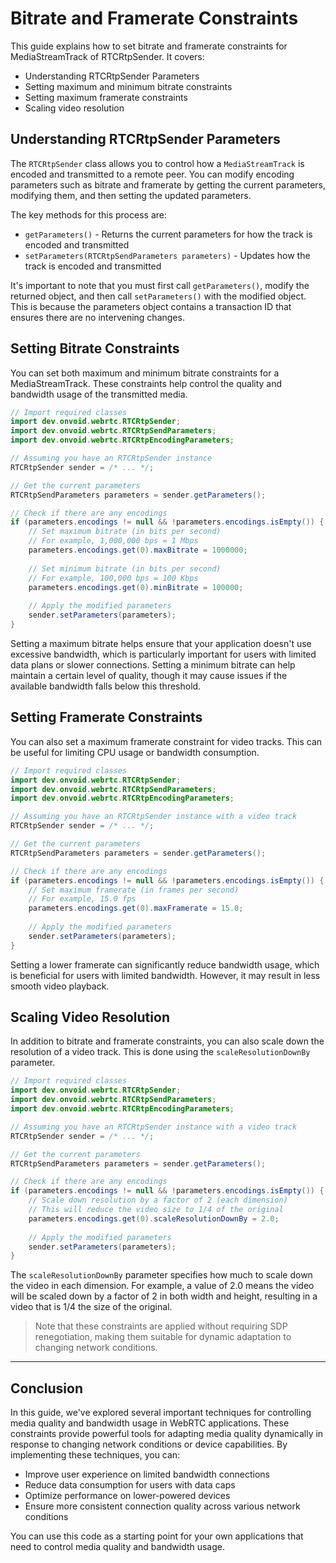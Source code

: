 # Bitrate and Framerate Constraints

This guide explains how to set bitrate and framerate constraints for MediaStreamTrack of RTCRtpSender. It covers:

- Understanding RTCRtpSender Parameters
- Setting maximum and minimum bitrate constraints
- Setting maximum framerate constraints
- Scaling video resolution

## Understanding RTCRtpSender Parameters

The `RTCRtpSender` class allows you to control how a `MediaStreamTrack` is encoded and transmitted to a remote peer. You can modify encoding parameters such as bitrate and framerate by getting the current parameters, modifying them, and then setting the updated parameters.

The key methods for this process are:

- `getParameters()` - Returns the current parameters for how the track is encoded and transmitted
- `setParameters(RTCRtpSendParameters parameters)` - Updates how the track is encoded and transmitted

It's important to note that you must first call `getParameters()`, modify the returned object, and then call `setParameters()` with the modified object. This is because the parameters object contains a transaction ID that ensures there are no intervening changes.

## Setting Bitrate Constraints

You can set both maximum and minimum bitrate constraints for a MediaStreamTrack. These constraints help control the quality and bandwidth usage of the transmitted media.

```java
// Import required classes
import dev.onvoid.webrtc.RTCRtpSender;
import dev.onvoid.webrtc.RTCRtpSendParameters;
import dev.onvoid.webrtc.RTCRtpEncodingParameters;

// Assuming you have an RTCRtpSender instance
RTCRtpSender sender = /* ... */;

// Get the current parameters
RTCRtpSendParameters parameters = sender.getParameters();

// Check if there are any encodings
if (parameters.encodings != null && !parameters.encodings.isEmpty()) {
    // Set maximum bitrate (in bits per second)
    // For example, 1,000,000 bps = 1 Mbps
    parameters.encodings.get(0).maxBitrate = 1000000;
    
    // Set minimum bitrate (in bits per second)
    // For example, 100,000 bps = 100 Kbps
    parameters.encodings.get(0).minBitrate = 100000;
    
    // Apply the modified parameters
    sender.setParameters(parameters);
}
```

Setting a maximum bitrate helps ensure that your application doesn't use excessive bandwidth, which is particularly important for users with limited data plans or slower connections. Setting a minimum bitrate can help maintain a certain level of quality, though it may cause issues if the available bandwidth falls below this threshold.

## Setting Framerate Constraints

You can also set a maximum framerate constraint for video tracks. This can be useful for limiting CPU usage or bandwidth consumption.

```java
// Import required classes
import dev.onvoid.webrtc.RTCRtpSender;
import dev.onvoid.webrtc.RTCRtpSendParameters;
import dev.onvoid.webrtc.RTCRtpEncodingParameters;

// Assuming you have an RTCRtpSender instance with a video track
RTCRtpSender sender = /* ... */;

// Get the current parameters
RTCRtpSendParameters parameters = sender.getParameters();

// Check if there are any encodings
if (parameters.encodings != null && !parameters.encodings.isEmpty()) {
    // Set maximum framerate (in frames per second)
    // For example, 15.0 fps
    parameters.encodings.get(0).maxFramerate = 15.0;
    
    // Apply the modified parameters
    sender.setParameters(parameters);
}
```

Setting a lower framerate can significantly reduce bandwidth usage, which is beneficial for users with limited bandwidth. However, it may result in less smooth video playback.

## Scaling Video Resolution

In addition to bitrate and framerate constraints, you can also scale down the resolution of a video track. This is done using the `scaleResolutionDownBy` parameter.

```java
// Import required classes
import dev.onvoid.webrtc.RTCRtpSender;
import dev.onvoid.webrtc.RTCRtpSendParameters;
import dev.onvoid.webrtc.RTCRtpEncodingParameters;

// Assuming you have an RTCRtpSender instance with a video track
RTCRtpSender sender = /* ... */;

// Get the current parameters
RTCRtpSendParameters parameters = sender.getParameters();

// Check if there are any encodings
if (parameters.encodings != null && !parameters.encodings.isEmpty()) {
    // Scale down resolution by a factor of 2 (each dimension)
    // This will reduce the video size to 1/4 of the original
    parameters.encodings.get(0).scaleResolutionDownBy = 2.0;
    
    // Apply the modified parameters
    sender.setParameters(parameters);
}
```

The `scaleResolutionDownBy` parameter specifies how much to scale down the video in each dimension. For example, a value of 2.0 means the video will be scaled down by a factor of 2 in both width and height, resulting in a video that is 1/4 the size of the original.

> Note that these constraints are applied without requiring SDP renegotiation, making them suitable for dynamic adaptation to changing network conditions.

---

## Conclusion

In this guide, we've explored several important techniques for controlling media quality and bandwidth usage in WebRTC applications.
These constraints provide powerful tools for adapting media quality dynamically in response to changing network conditions or device capabilities.
By implementing these techniques, you can:

- Improve user experience on limited bandwidth connections
- Reduce data consumption for users with data caps
- Optimize performance on lower-powered devices
- Ensure more consistent connection quality across various network conditions

You can use this code as a starting point for your own applications that need to control media quality and bandwidth usage.